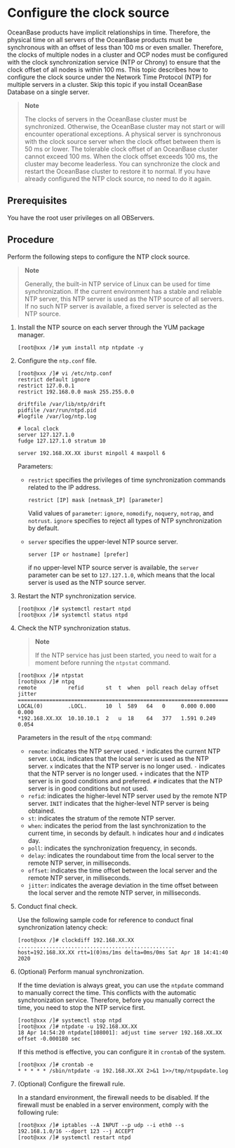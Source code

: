 # Configure the clock source

OceanBase products have implicit relationships in time. Therefore, the physical time on all servers of the OceanBase products must be synchronous with an offset of less than 100 ms or even smaller. Therefore, the clocks of multiple nodes in a cluster and OCP nodes must be configured with the clock synchronization service (NTP or Chrony) to ensure that the clock offset of all nodes is within 100 ms. This topic describes how to configure the clock source under the Network Time Protocol (NTP) for multiple servers in a cluster. Skip this topic if you install OceanBase Database on a single server.

> **Note**
>
> The clocks of servers in the OceanBase cluster must be synchronized. Otherwise, the OceanBase cluster may not start or will encounter operational exceptions. A physical server is synchronous with the clock source server when the clock offset between them is 50 ms or lower. The tolerable clock offset of an OceanBase cluster cannot exceed 100 ms. When the clock offset exceeds 100 ms, the cluster may become leaderless. You can synchronize the clock and restart the OceanBase cluster to restore it to normal. If you have already configured the NTP clock source, no need to do it again.

## Prerequisites

You have the root user privileges on all OBServers.

## Procedure

Perform the following steps to configure the NTP clock source.

> **Note**
>
> Generally, the built-in NTP service of Linux can be used for time synchronization. If the current environment has a stable and reliable NTP server, this NTP server is used as the NTP source of all servers. If no such NTP server is available, a fixed server is selected as the NTP source.

1. Install the NTP source on each server through the YUM package manager.

   ```shell
   [root@xxx /]# yum install ntp ntpdate -y
   ```

2. Configure the `ntp.conf` file.

   ```shell
   [root@xxx /]# vi /etc/ntp.conf
   restrict default ignore
   restrict 127.0.0.1
   restrict 192.168.0.0 mask 255.255.0.0

   driftfile /var/lib/ntp/drift
   pidfile /var/run/ntpd.pid
   #logfile /var/log/ntp.log

   # local clock
   server 127.127.1.0
   fudge 127.127.1.0 stratum 10

   server 192.168.XX.XX iburst minpoll 4 maxpoll 6
   ```

   Parameters:

   * `restrict` specifies the privileges of time synchronization commands related to the IP address.

      ```shell
      restrict [IP] mask [netmask_IP] [parameter]
      ```

      Valid values of `parameter`: `ignore`, `nomodify`, `noquery`, `notrap`, and `notrust`. `ignore` specifies to reject all types of NTP synchronization by default.

   * `server` specifies the upper-level NTP source server.

      ```shell
      server [IP or hostname] [prefer]
      ```

      if no upper-level NTP source server is available, the `server` parameter can be set to `127.127.1.0`, which means that the local server is used as the NTP source server.

3. Restart the NTP synchronization service.

   ```shell
   [root@xxx /]# systemctl restart ntpd
   [root@xxx /]# systemctl status ntpd
   ```

4. Check the NTP synchronization status.

   > **Note**
   >
   > If the NTP service has just been started, you need to wait for a moment before running the `ntpstat` command.

   ```shell
   [root@xxx /]# ntpstat
   [root@xxx /]# ntpq
   remote          refid       st  t  when  poll reach delay offset jitter
   ========================================================================
   LOCAL(0)        .LOCL.      10  l  589   64   0     0.000 0.000  0.000
   *192.168.XX.XX  10.10.10.1  2   u  18    64   377   1.591 0.249  0.054
   ```

   Parameters in the result of the `ntpq` command:

   * `remote`: indicates the NTP server used. `*` indicates the current NTP server. `LOCAL` indicates that the local server is used as the NTP server. `x` indicates that the NTP server is no longer used. `-` indicates that the NTP server is no longer used. `+` indicates that the NTP server is in good conditions and preferred. `#` indicates that the NTP server is in good conditions but not used.
   * `refid`: indicates the higher-level NTP server used by the remote NTP server. `INIT` indicates that the higher-level NTP server is being obtained.
   * `st`: indicates the stratum of the remote NTP server.
   * `when`: indicates the period from the last synchronization to the current time, in seconds by default. `h` indicates hour and `d` indicates day.
   * `poll`: indicates the synchronization frequency, in seconds.
   * `delay`: indicates the roundabout time from the local server to the remote NTP server, in milliseconds.
   * `offset`: indicates the time offset between the local server and the remote NTP server, in milliseconds.
   * `jitter`: indicates the average deviation in the time offset between the local server and the remote NTP server, in milliseconds.

5. Conduct final check.

   Use the following sample code for reference to conduct final synchronization latency check:

   ```shell
   [root@xxx /]# clockdiff 192.168.XX.XX
   ..................................................
   host=192.168.XX.XX rtt=1(0)ms/1ms delta=0ms/0ms Sat Apr 18 14:41:40 2020
   ```

6. (Optional) Perform manual synchronization.

   If the time deviation is always great, you can use the `ntpdate` command to manually correct the time. This conflicts with the automatic synchronization service. Therefore, before you manually correct the time, you need to stop the NTP service first.

   ```shell
   [root@xxx /]# systemctl stop ntpd
   [root@xxx /]# ntpdate -u 192.168.XX.XX
   18 Apr 14:54:20 ntpdate[108001]: adjust time server 192.168.XX.XX offset -0.000180 sec
   ```

   If this method is effective, you can configure it in `crontab` of the system.

   ```shell
   [root@xxx /]# crontab -e
   * * * * * /sbin/ntpdate -u 192.168.XX.XX 2>&1 1>>/tmp/ntpupdate.log
   ```

7. (Optional) Configure the firewall rule.

   In a standard environment, the firewall needs to be disabled. If the firewall must be enabled in a server environment, comply with the following rule:

   ```shell
   [root@xxx /]# iptables --A INPUT --p udp --i eth0 --s 192.168.1.0/16 --dport 123 --j ACCEPT
   [root@xxx /]# systemctl restart ntpd
   ```
